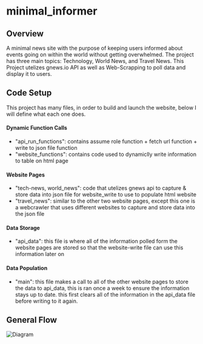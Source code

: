 # minimal_informer

## Overview
A minimal news site with the purpose of keeping users informed about events going on within the world without getting overwhelmed.
The project has three main topics: Technology, World News, and Travel News.
This Project utelizes gnews.io API as well as Web-Scrapping to poll data and display it to users.
## Code Setup
This project has many files, in order to build and launch the website, below I will define what each one does.
#### Dynamic Function Calls
- "api_run_functions":  contains assume role function + fetch url function + write to json file function
- "website_functions": contains code used to dynamiclly write information to table on html page
#### Website Pages
- "tech-news, world_news": code that utelizes gnews api to capture & store data into json file for website_write to use to populate html website 
- "travel_news": similar to the other two website pages, except this one is a webcrawler that uses different websites to capture and store data into the json file
#### Data Storage
- "api_data": this file is where all of the information polled form the website pages are stored so that the website-write file can use this information later on
#### Data Population
- "main": this file makes a call to all of the other website pages to store the data to api_data, this is ran once a week to ensure the information stays up to date. this first clears all of the information in the api_data file before writing to it again.
## General Flow
![Diagram](local_diagram.drawio)
